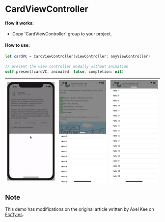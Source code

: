 # CardViewController

#### How it works:
- Copy 'CardViewController' group to your project.

#### How to use:
```swift
let cardVC = CardViewController(viewController: anyViewController)
        
// present the view controller modally without animation
self.present(cardVC, animated: false, completion: nil)
```

| <div align="center"><img src="https://raw.githubusercontent.com/ahmdmhasn/CardViewController/master/screenshots/darkness_change.gif" width="250"></div> | <div align="center"><img src="https://github.com/ahmdmhasn/CardViewController/blob/master/screenshots/screenshot-00.png" width="250"></div> | <div align="center"><img src="https://github.com/ahmdmhasn/CardViewController/blob/master/screenshots/screenshot-01.png" width="250"></div>|
| :---         |     :---:      |          ---: |

## Note
This demo has modifications on the original article written by Axel Kee on [Fluffy.es](https://fluffy.es/facebook-draggable-bottom-card-modal-1).
